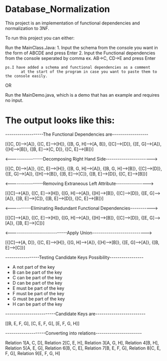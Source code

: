 # Database_Normalization

This project is an implementation of functional dependencies and normalization to 3NF.

To run this project you can either:

   Run the MainClass.Java:
	1. Input the schema from the console you want in the form of ABCDE and press Enter
	2. Input the Functional dependencies from the console seperated by comma ex. AB->C, CD->E and press Enter

	ps.I have added a schema and functional dependencies as a comment 
           at the start of the program in case you want to paste them to the console easily.
OR
  
   Run the MainDemo.java, which is a demo that has an example and requires no input.
   
# The output looks like this:

-------------------The Functional Dependencies are------------------

[{[C, D]-->[A]}, {[C, E]-->[H]}, {[B, G, H]-->[A, B]}, {[C]-->[D]}, {[E, G]-->[A]}, {[H]-->[B]}, {[B, E]-->[C, D]}, {[C, E]-->[B]}]

<----------------Decomposing Right Hand Side----------------------->

[{[C, D]-->[A]}, {[C, E]-->[H]}, {[B, G, H]-->[A]}, {[B, G, H]-->[B]}, {[C]-->[D]}, {[E, G]-->[A]}, {[H]-->[B]}, {[B, E]-->[C]}, {[B, E]-->[D]}, {[C, E]-->[B]}]

<----------------Removing Extraneous Left Attribute---------------->

[{[C]-->[A]}, {[C, E]-->[H]}, {[G, H]-->[A]}, {[H]-->[B]}, {[C]-->[D]}, {[E, G]-->[A]}, {[B, E]-->[C]}, {[B, E]-->[D]}, {[C, E]-->[B]}]

<----------Eliminating Redundant Functional Dependencies----------->

[{[C]-->[A]}, {[C, E]-->[H]}, {[G, H]-->[A]}, {[H]-->[B]}, {[C]-->[D]}, {[E, G]-->[A]}, {[B, E]-->[C]}]

<----------------------------Apply Union--------------------------->

[{[C]-->[A, D]}, {[C, E]-->[H]}, {[G, H]-->[A]}, {[H]-->[B]}, {[E, G]-->[A]}, {[B, E]-->[C]}]

-----------------Testing Candidate Keys Possibility-----------------

- A not part of the key
- B can be part of the key
- C can be part of the key
- D can be part of the key
- E must be part of the key
- F must be part of the key
- G must be part of the key
- H can be part of the key

-------------------------Candidate Keys are-------------------------

[[B, E, F, G], [C, E, F, G], [E, F, G, H]]

--------------------Converting into relations-----------------------

Relation 1[A, C, D], Relation 2[C, E, H], Relation 3[A, G, H], Relation 4[B, H], Relation 5[A, E, G], Relation 6[B, C, E],
Relation 7[B, E, F, G], Relation 8[C, E, F, G], Relation 9[E, F, G, H]
